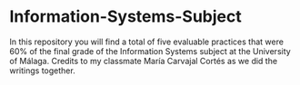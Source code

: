 # Information-Systems-Subject
In this repository you will find a total of five evaluable practices that were 60% of the final grade of the Information Systems subject at the University of Málaga. Credits to my classmate María Carvajal Cortés as we did the writings together.



